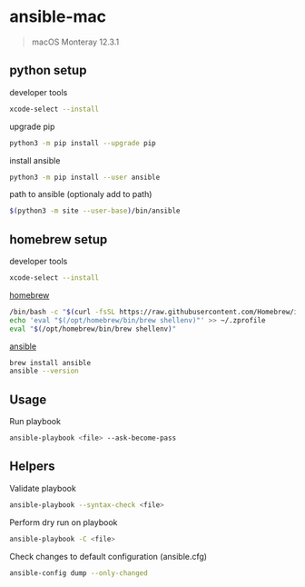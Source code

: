 # ansible-mac

> macOS Monteray 12.3.1

## python setup

developer tools
```sh
xcode-select --install
```

upgrade pip
```sh
python3 -m pip install --upgrade pip
```

install ansible
```sh
python3 -m pip install --user ansible
```

path to ansible (optionaly add to path)
```sh
$(python3 -m site --user-base)/bin/ansible
```

## homebrew setup

developer tools
```sh
xcode-select --install
```

[homebrew](https://brew.sh/)
```sh
/bin/bash -c "$(curl -fsSL https://raw.githubusercontent.com/Homebrew/install/HEAD/install.sh)"
echo 'eval "$(/opt/homebrew/bin/brew shellenv)"' >> ~/.zprofile
eval "$(/opt/homebrew/bin/brew shellenv)"
```

[ansible](https://ansible.com)
```sh
brew install ansible
ansible --version
```

## Usage
Run playbook 
```sh
ansible-playbook <file> --ask-become-pass
```

## Helpers

Validate playbook 
```sh
ansible-playbook --syntax-check <file>
```

Perform dry run on playbook 
```sh
ansible-playbook -C <file>
```

Check changes to default configuration (ansible.cfg)
```sh
ansible-config dump --only-changed
```
